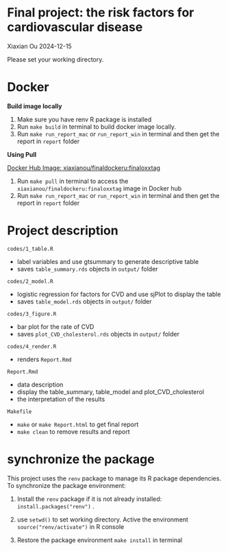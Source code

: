 Final project: the risk factors for cardiovascular disease
================
Xiaxian Ou
2024-12-15

Please set your working directory.

# Docker

**Build image locally**

1.  Make sure you have renv R package is installed
2.  Run `make build` in terminal to build docker image locally.
3.  Run `make run_report_mac` or `run_report_win` in terminal and then
    get the report in `report` folder

**Using Pull**

[Docker Hub Image:
xiaxianou/finaldockeru:finaloxxtag](https://hub.docker.com/layers/xiaxianou/finaldockeru/finaloxxtag/images/sha256:087f6e4281b3258d2cfa03c226f062ea8b1206b30a0839e9ca67d201ed4a9c6d?uuid=d0fc485a-272a-4572-a51e-bf32ad9da047)

1.  Run `make pull` in terminal to access the
    `xiaxianou/finaldockeru:finaloxxtag` image in Docker hub
2.  Run `make run_report_mac` or `run_report_win` in terminal and then
    get the report in `report` folder

# Project description

`codes/1_table.R`

- label variables and use gtsummary to generate descriptive table
- saves `table_summary.rds` objects in `output/` folder

`codes/2_model.R`

- logistic regression for factors for CVD and use sjPlot to display the
  table
- saves `table_model.rds` objects in `output/` folder

`codes/3_figure.R`

- bar plot for the rate of CVD
- saves `plot_CVD_cholesterol.rds` objects in `output/` folder

`codes/4_render.R`

- renders `Report.Rmd`

`Report.Rmd`

- data description
- display the table_summary, table_model and plot_CVD_cholesterol
- the interpretation of the results

`Makefile`

- `make` or `make Report.html` to get final report
- `make clean` to remove results and report

# synchronize the package

This project uses the `renv` package to manage its R package
dependencies. To synchronize the package environment:

1.  Install the `renv` package if it is not already installed:
    `install.packages("renv")` .

2.  use `setwd()` to set working directory. Active the environment
    `source("renv/activate")` in R console

3.  Restore the package environment `make install` in terminal
